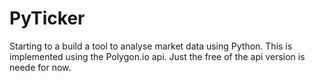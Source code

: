 # PyTicker
Starting to a build a tool to analyse market data using Python. This is implemented using the Polygon.io api. Just the free of the api version is neede for now.
